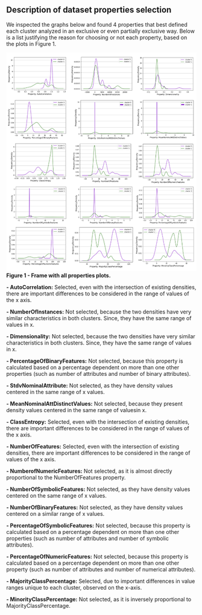 

## Description of dataset properties selection

We inspected the graphs below and found 4 properties that best defined each cluster analyzed in an exclusive or even partially exclusive way. Below is a list justifying the reason for choosing or not each property, based on the plots in Figure 1.

![alt text](https://github.com/josesousaribeiro/XAI-Benchmark/blob/main/Openml/full_properties_by_cluster_in_frame.png)
**Figure 1 - Frame with all properties plots.**

**- AutoCorrelation:** Selected, even with the intersection of existing densities, there are important differences to be considered in the range of values ​​of the x axis.

**- NumberOfInstances:** Not selected, because the two densities have very similar characteristics in both clusters. Since, they have the same range of values ​​in x.

**- Dimensionality:** Not selected, because the two densities have very similar characteristics in both clusters. Since, they have the same range of values ​​in x.

**- PercentageOfBinaryFeatures:** Not selected, because this property is calculated based on a percentage dependent on more than one other properties (such as number of attributes and number of binary attributes).

**- StdvNominalAttribute:** Not selected, as they have density values ​​centered in the same range of x values.

**- MeanNominalAttDistinctValues:** Not selected, because they present density values ​​centered in the same range of values ​​in x.

**- ClassEntropy:** Selected, even with the intersection of existing densities, there are important differences to be considered in the range of values ​​of the x axis.

**- NumberOfFeatures:** Selected, even with the intersection of existing densities, there are important differences to be considered in the range of values ​​of the x axis.

**- NumberofNumericFeatures:** Not selected, as it is almost directly proportional to the NumberOfFeatures property.

**- NumberOfSymbolicFeatures:** Not selected, as they have density values ​​centered on the same range of x values.

**- NumberOfBinaryFeatures:** Not selected, as they have density values ​​centered on a similar range of x values.

**- PercentageOfSymbolicFeatures:** Not selected, because this property is calculated based on a percentage dependent on more than one other properties (such as number of attributes and number of symbolic attributes).

**- PercentageOfNumericFeatures:** Not selected, because this property is calculated based on a percentage dependent on more than one other property (such as number of attributes and number of numerical attributes).

**- MajorityClassPercentage:** Selected, due to important differences in value ranges unique to each cluster, observed on the x-axis.

**- MinorityClassPercentage:** Not selected, as it is inversely proportional to MajorityClassPercentage.


